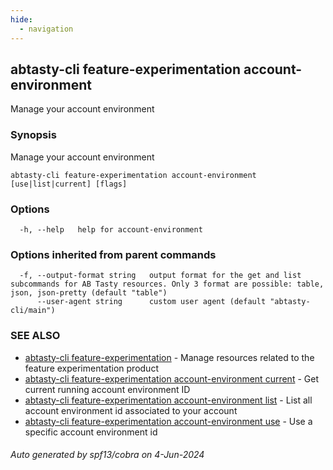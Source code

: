 ```yaml
---
hide:
  - navigation
---
```

## abtasty-cli feature-experimentation account-environment

Manage your account environment

### Synopsis

Manage your account environment

```
abtasty-cli feature-experimentation account-environment [use|list|current] [flags]
```

### Options

```
  -h, --help   help for account-environment
```

### Options inherited from parent commands

```
  -f, --output-format string   output format for the get and list subcommands for AB Tasty resources. Only 3 format are possible: table, json, json-pretty (default "table")
      --user-agent string      custom user agent (default "abtasty-cli/main")
```

### SEE ALSO

* [abtasty-cli feature-experimentation](abtasty-cli_feature-experimentation.md)	 - Manage resources related to the feature experimentation product
* [abtasty-cli feature-experimentation account-environment current](abtasty-cli_feature-experimentation_account-environment_current.md)	 - Get current running account environment ID
* [abtasty-cli feature-experimentation account-environment list](abtasty-cli_feature-experimentation_account-environment_list.md)	 - List all account environment id associated to your account
* [abtasty-cli feature-experimentation account-environment use](abtasty-cli_feature-experimentation_account-environment_use.md)	 - Use a specific account environment id

###### Auto generated by spf13/cobra on 4-Jun-2024
